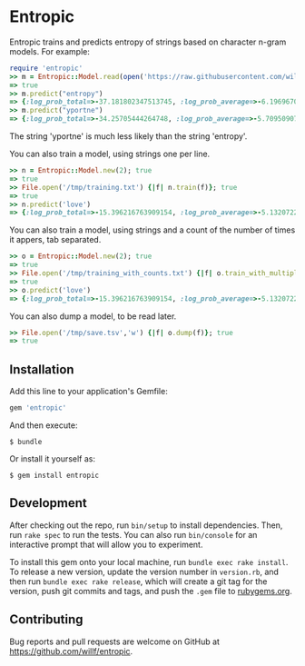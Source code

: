 # Entropic

Entropic trains and predicts entropy of strings based on character n-gram models. For example:

```ruby
require 'entropic'
>> m = Entropic::Model.read(open('https://raw.githubusercontent.com/willf/entropy/master/data/google_books_2.tsv')); true
=> true
>> m.predict("entropy")
=> {:log_prob_total=>-37.181802347513745, :log_prob_average=>-6.1969670579189575, :size=>6}
>> m.predict("yportne")
=> {:log_prob_total=>-34.25705444264748, :log_prob_average=>-5.70950907377458, :size=>6}
```

The string 'yportne' is much less likely than the string 'entropy'.

You can also train a model, using strings one per line.

```ruby
>> n = Entropic::Model.new(2); true
=> true
>> File.open('/tmp/training.txt') {|f| n.train(f)}; true
=> true
>> n.predict('love')
=> {:log_prob_total=>-15.396216763909154, :log_prob_average=>-5.132072254636385, :size=>3}
```

You can also train a model, using strings and a count of the number of times it appers, tab separated.

```ruby
>> o = Entropic::Model.new(2); true
=> true
>> File.open('/tmp/training_with_counts.txt') {|f| o.train_with_multiplier(f)}; true
=> true
>> o.predict('love')
=> {:log_prob_total=>-15.396216763909154, :log_prob_average=>-5.132072254636385, :size=>3}
```

You can also dump a model, to be read later.

```ruby
>> File.open('/tmp/save.tsv','w') {|f| o.dump(f)}; true
=> true
```

## Installation

Add this line to your application's Gemfile:

```ruby
gem 'entropic'
```

And then execute:

    $ bundle

Or install it yourself as:

    $ gem install entropic


## Development

After checking out the repo, run `bin/setup` to install dependencies. Then, run `rake spec` to run the tests. You can also run `bin/console` for an interactive prompt that will allow you to experiment.

To install this gem onto your local machine, run `bundle exec rake install`. To release a new version, update the version number in `version.rb`, and then run `bundle exec rake release`, which will create a git tag for the version, push git commits and tags, and push the `.gem` file to [rubygems.org](https://rubygems.org).

## Contributing

Bug reports and pull requests are welcome on GitHub at https://github.com/willf/entropic.

